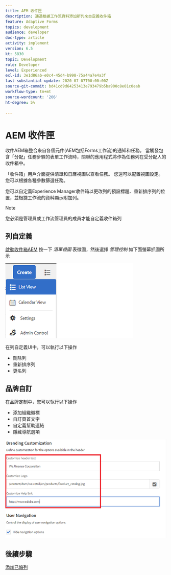 ```yaml
---
title: AEM 收件匣
description: 通過根據工作流資料添加新列來自定義收件箱
feature: Adaptive Forms
topics: development
audience: developer
doc-type: article
activity: implement
version: 6.5
kt: 5830
topic: Development
role: Developer
level: Experienced
exl-id: 3e1d86ab-e0c4-45d4-b998-75a44a7e4a3f
last-substantial-update: 2020-07-07T00:00:00Z
source-git-commit: bd41cd9d64253413e793479b5ba900c8e01c0eab
workflow-type: tm+mt
source-wordcount: '206'
ht-degree: 5%

---
```


# AEM 收件匣

收件AEM箱整合來自各個元件(AEM包括Forms工作流)的通知和任務。 當觸發包含「分配」任務步驟的表單工作流時，關聯的應用程式將作為任務列在受分配人的收件箱中。

「收件箱」用戶介面提供清單和日曆視圖以查看任務。 您還可以配置視圖設定。 您可以根據各種參數篩選任務。

您可以自定義Experience Manager收件箱以更改列的預設標題、重新排序列的位置，並根據工作流的資料顯示附加列。

>[!NOTE]
>
>您必須是管理員或工作流管理員的成員才能自定義收件箱列

## 列自定義

[啟動收件箱AEM](http://localhost:4502/aem/inbox)
按一下 _清單視圖_ 表徵圖，然後選擇 _管理控制_ 如下面螢幕抓圖所示

![管理控制](assets/open-customization.png)

在列自定義UI中，可以執行以下操作

* 刪除列
* 重新排序列
* 更名列

## 品牌自訂

在品牌定制中，您可以執行以下操作

* 添加組織徽標
* 自訂頁首文字
* 自定義幫助連結
* 隱藏導航選項

![收件箱標籤](assets/branding-customization.PNG)

## 後續步驟

[添加已婚列](./add-married-column.md)
